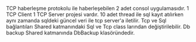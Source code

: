 TCP haberleşme protokolu ile haberleşebilen 2 adet consol uygulamasıdır. 1 TCP Client 1 TCP Server projesi vardır.
10 adet thread ile sql kayıt atılırken aynı zamanda sqldeki güncel veri ile tcp server'a iletilir.
Tcp ve Sql bağlantıları Shared katmanındaki Sql ve Tcp class larından değiştirilebilir.
Db backup Shared katmanında DbBackup klasöründedir.

